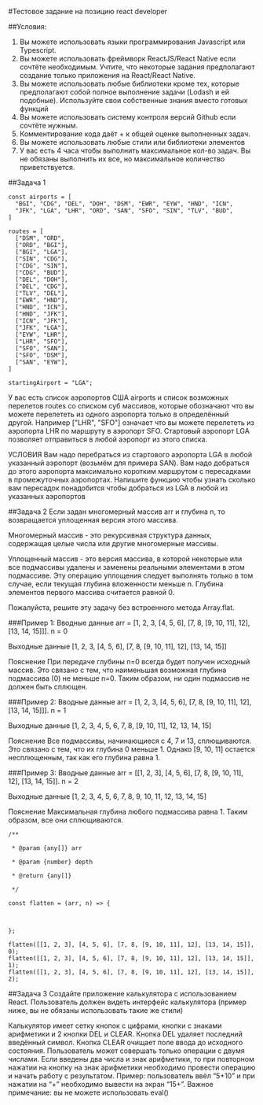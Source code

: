 #Тестовое задание на позицию react developer

##Условия:
1. Вы можете использовать языки программирования Javascript или Typescript.
2. Вы можете использовать фреймворк ReactJS/React Native если сочтёте необходимым. Учтите, что некоторые задания предполагают создание только приложения на React/React Native.
3. Вы можете использовать любые библиотеки кроме тех, которые предполагают собой полное выполнение задачи (Lodash и ей подобные). Используйте свои собственные знания вместо готовых функций
4. Вы можете использовать систему контроля версий Github если сочтёте нужным.
5. Комментирование кода даёт + к общей оценке выполненных задач.
6. Вы можете использовать любые стили или библиотеки элементов
7. У вас есть 4 часа чтобы выполнить максимальное кол-во задач. Вы не обязаны выполнить их все, но максимальное количество приветствуется.

##Задача 1
```
const airports = [
  "BGI", "CDG", "DEL", "DOH", "DSM", "EWR", "EYW", "HND", "ICN",
  "JFK", "LGA", "LHR", "ORD", "SAN", "SFO", "SIN", "TLV", "BUD",
]

routes = [
  ["DSM", "ORD",
  ["ORD", "BGI"],
  ["BGI", "LGA"],
  ["SIN", "CDG"],
  ["CDG", "SIN"],
  ["CDG", "BUD"],
  ["DEL", "DOH"],
  ["DEL", "CDG"],
  ["TLV", "DEL"],
  ["EWR", "HND"],
  ["HND", "ICN"],
  ["HND", "JFK"],
  ["ICN", "JFK"],
  ["JFK", "LGA"],
  ["EYW", "LHR"],
  ["LHR", "SFO"],
  ["SFO", "SAN"],
  ["SFO", "DSM"],
  ["SAN", "EYW"],
]

startingAirport = "LGA";
```

У вас есть список аэропортов США  airports и список возможных перелетов routes со списком суб массивов, которые обозначают что вы можете перелететь из одного аэропорта только в определённый другой. Например ["LHR", "SFO"] означает что вы можете перелететь из аэропорта LHR по маршруту в аэропорт SFO. Стартовый аэропорт LGA позволяет отправиться в любой аэропорт из этого списка.

УСЛОВИЯ
Вам надо перебраться из стартового аэропорта LGA в любой указанный аэропорт (возьмём для примера SAN). Вам надо добраться до этого аэропорта максимально коротким маршрутом с пересадками в промежуточных аэропортах. Напишите функцию чтобы узнать сколько вам пересадок понадобится чтобы добраться из LGA в любой из указанных аэропортов

##Задача 2
Если задан многомерный массив arr и глубина n, то возвращается уплощенная версия этого массива.

Многомерный массив - это рекурсивная структура данных, содержащая целые числа или другие многомерные массивы.

Уплощенный массив - это версия массива, в которой некоторые или все подмассивы удалены и заменены реальными элементами в этом подмассиве. Эту операцию уплощения следует выполнять только в том случае, если текущая глубина вложенности меньше n. Глубина элементов первого массива считается равной 0.

Пожалуйста, решите эту задачу без встроенного метода Array.flat.

###Пример 1:
Вводные данные 
arr = [1, 2, 3, [4, 5, 6], [7, 8, [9, 10, 11], 12], [13, 14, 15]]].
n = 0

Выходные данные
[1, 2, 3, [4, 5, 6], [7, 8, [9, 10, 11], 12], [13, 14, 15]]


Пояснение
При передаче глубины n=0 всегда будет получен исходный массив. Это связано с тем, что наименьшая возможная глубина подмассива (0) не меньше n=0. Таким образом, ни один подмассив не должен быть сплющен.


###Пример 2:
Вводные данные
arr = [1, 2, 3, [4, 5, 6], [7, 8, [9, 10, 11], 12], [13, 14, 15]]].
n = 1

Выходные данные
[1, 2, 3, 4, 5, 6, 7, 8, [9, 10, 11], 12, 13, 14, 15]


Пояснение
Все подмассивы, начинающиеся с 4, 7 и 13, сплющиваются. Это связано с тем, что их глубина 0 меньше 1. Однако [9, 10, 11] остается несплющенным, так как его глубина равна 1.

###Пример 3:
Вводные данные
arr = [[1, 2, 3], [4, 5, 6], [7, 8, [9, 10, 11], 12], [13, 14, 15]].
n = 2

Выходные данные
[1, 2, 3, 4, 5, 6, 7, 8, 9, 10, 11, 12, 13, 14, 15]

Пояснение
Максимальная глубина любого подмассива равна 1. Таким образом, все они сплющиваются.

```
/**

 * @param {any[]} arr

 * @param {number} depth

 * @return {any[]}

 */

const flatten = (arr, n) => {

   

};

flatten([[1, 2, 3], [4, 5, 6], [7, 8, [9, 10, 11], 12], [13, 14, 15]], 0);
flatten([[1, 2, 3], [4, 5, 6], [7, 8, [9, 10, 11], 12], [13, 14, 15]], 1);
flatten([[1, 2, 3], [4, 5, 6], [7, 8, [9, 10, 11], 12], [13, 14, 15]], 2);
```

##Задача 3
Создайте приложение калькулятора с использованием React. Пользователь должен видеть интерфейс калькулятора (пример ниже, вы не обязаны использовать такие же стили)

Калькулятор имеет сетку кнопок с цифрами, кнопки с знаками арифметики и 2 кнопки DEL и CLEAR. Кнопка DEL удаляет последний введённый символ. Кнопка CLEAR очищает поле ввода до исходного состояния. Пользователь может совершать только операции с двумя числами. Если введены два числа и знак арифметики, то при повторном нажатии на кнопку на знак арифметики необходимо провести операцию и начать работу с результатом. Пример: пользователь ввёл “5+10” и при нажатии на “+” необходимо вывести на экран “15+”.
Важное примечание: вы не можете использовать eval()

